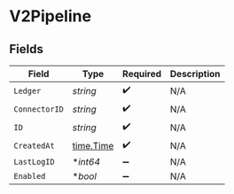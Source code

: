 # V2Pipeline


## Fields

| Field                                     | Type                                      | Required                                  | Description                               |
| ----------------------------------------- | ----------------------------------------- | ----------------------------------------- | ----------------------------------------- |
| `Ledger`                                  | *string*                                  | :heavy_check_mark:                        | N/A                                       |
| `ConnectorID`                             | *string*                                  | :heavy_check_mark:                        | N/A                                       |
| `ID`                                      | *string*                                  | :heavy_check_mark:                        | N/A                                       |
| `CreatedAt`                               | [time.Time](https://pkg.go.dev/time#Time) | :heavy_check_mark:                        | N/A                                       |
| `LastLogID`                               | **int64*                                  | :heavy_minus_sign:                        | N/A                                       |
| `Enabled`                                 | **bool*                                   | :heavy_minus_sign:                        | N/A                                       |